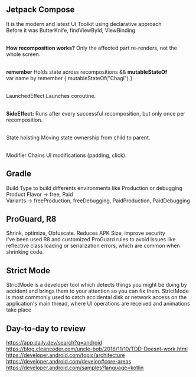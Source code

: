 ## Jetpack Compose
It is the modern and latest UI Toolkit using declarative approach
<br>Before it was ButterKnife, findViewById, ViewBinding

<br><b>How recomposition works?</b> Only the affected part re-renders, not the whole screen.

<br><b>remember</b>	Holds state across recompositions &&
<b>mutableStateOf</b>
<br>var name by remember { mutableStateOf("Chagi") }

<br>LaunchedEffect	Launches coroutine.

<br><b>SideEffect:</b> Runs after every successful recomposition, but only once per recomposition.

<br>State hoisting	Moving state ownership from child to parent.

<br>Modifier	Chains UI modifications (padding, click).

## Gradle
Build Type to build differents environments like Production or debugging
<br>Product Flavor -> free, Paid
<br>Variants -> freeProduction, freeDebugging, PaidProduction, PaidDebugging

## ProGuard, R8
Shrink, optimize, Obfuscate. Reduces APK Size, improve security
<br>I've been used R8 and customized ProGuard rules to avoid issues like reflective class loading or serialization errors, which are common when shrinking code.

## Strict Mode

StrictMode is a developer tool which detects things you might be doing by accident and brings them to your attention so you can fix them. StrictMode is most commonly used to catch accidental disk or network access on the application's main thread, where UI operations are received and animations take place

## Day-to-day to review
https://app.daily.dev/search?q=android
<br>https://blog.cleancoder.com/uncle-bob/2016/11/10/TDD-Doesnt-work.html
<br>https://developer.android.com/topic/architecture
<br>https://developer.android.com/develop#core-areas
<br>https://developer.android.com/samples?language=kotlin
